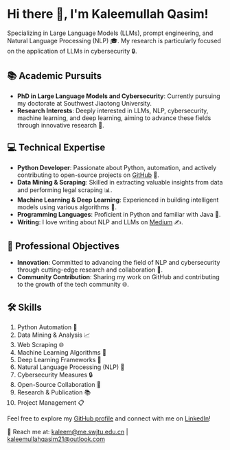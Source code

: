 # Hi there 👋, I'm Kaleemullah Qasim!

Specializing in Large Language Models (LLMs), prompt engineering, and Natural Language Processing (NLP) 🎓. My research is particularly focused on the application of LLMs in cybersecurity 🔒.

## 📚 Academic Pursuits
- **PhD in Large Language Models and Cybersecurity**: Currently pursuing my doctorate at Southwest Jiaotong University.
- **Research Interests**: Deeply interested in LLMs, NLP, cybersecurity, machine learning, and deep learning, aiming to advance these fields through innovative research 🧠.

## 💻 Technical Expertise
- **Python Developer**: Passionate about Python, automation, and actively contributing to open-source projects on [GitHub](https://github.com/Kaleemullahqasim) 🐍.
- **Data Mining & Scraping**: Skilled in extracting valuable insights from data and performing legal scraping 📊.
- **Machine Learning & Deep Learning**: Experienced in building intelligent models using various algorithms 🤖.
- **Programming Languages**: Proficient in Python and familiar with Java 💼.
- **Writing**: I love writing about NLP and LLMs on [Medium](https://medium.com/@kaleemullahqasim) ✍️.

## 🎯 Professional Objectives
- **Innovation**: Committed to advancing the field of NLP and cybersecurity through cutting-edge research and collaboration 🚀.
- **Community Contribution**: Sharing my work on GitHub and contributing to the growth of the tech community 🌐.

## 🛠️ Skills
1. Python Automation 🐍
2. Data Mining & Analysis 📈
3. Web Scraping 🌐
4. Machine Learning Algorithms 🤖
5. Deep Learning Frameworks 🧠
6. Natural Language Processing (NLP) 📖
7. Cybersecurity Measures 🔒
8. Open-Source Collaboration 🤝
9. Research & Publication 📚
10. Project Management 📋

Feel free to explore my [GitHub profile](https://github.com/Kaleemullahqasim) and connect with me on [LinkedIn](https://www.linkedin.com/in/kaleemullah-qasim/)!

📩 Reach me at: kaleem@me.swjtu.edu.cn | kaleemullahqasim21@outlook.com 
